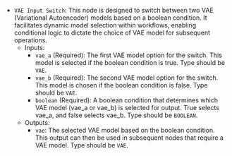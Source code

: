 - `VAE Input Switch`: This node is designed to switch between two VAE (Variational Autoencoder) models based on a boolean condition. It facilitates dynamic model selection within workflows, enabling conditional logic to dictate the choice of VAE model for subsequent operations.
    - Inputs:
        - `vae_a` (Required): The first VAE model option for the switch. This model is selected if the boolean condition is true. Type should be `VAE`.
        - `vae_b` (Required): The second VAE model option for the switch. This model is chosen if the boolean condition is false. Type should be `VAE`.
        - `boolean` (Required): A boolean condition that determines which VAE model (vae_a or vae_b) is selected for output. True selects vae_a, and false selects vae_b. Type should be `BOOLEAN`.
    - Outputs:
        - `vae`: The selected VAE model based on the boolean condition. This output can then be used in subsequent nodes that require a VAE model. Type should be `VAE`.
